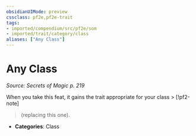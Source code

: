 ```yaml
---
obsidianUIMode: preview
cssclass: pf2e,pf2e-trait
tags:
- imported/compendium/src/pf2e/som
- imported/trait/category/class
aliases: ["Any Class"]
---
```

# Any Class  
*Source: Secrets of Magic p. 219*  

When you take this feat, it gains the trait appropriate for your class > [!pf2-note]
> (replacing this one).

- **Categories**: Class
